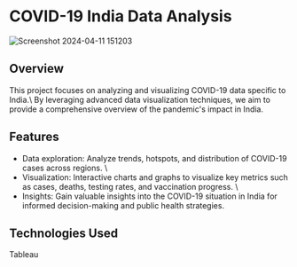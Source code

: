 # COVID-19 India Data Analysis

![Screenshot 2024-04-11 151203](https://github.com/RavulakolluNarender/Exploratory_Data_Analysis_Terrorism/assets/45638226/6141c76b-6f97-4469-ab85-35f2559bc8a7)

## Overview
This project focuses on analyzing and visualizing COVID-19 data specific to India.\ By leveraging advanced data visualization techniques, we aim to provide a comprehensive overview of the pandemic's impact in India.

## Features
- Data exploration: Analyze trends, hotspots, and distribution of COVID-19 cases across regions. \
- Visualization: Interactive charts and graphs to visualize key metrics such as cases, deaths, testing rates, and vaccination progress. \
- Insights: Gain valuable insights into the COVID-19 situation in India for informed decision-making and public health strategies.

## Technologies Used
Tableau
